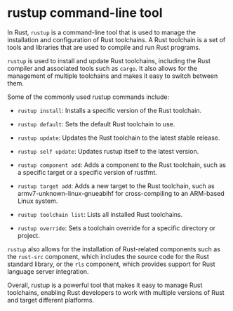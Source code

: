 # rustup command-line tool

In Rust, `rustup` is a command-line tool that is used to manage the installation and configuration of Rust toolchains. A Rust toolchain is a set of tools and libraries that are used to compile and run Rust programs.

`rustup` is used to install and update Rust toolchains, including the Rust compiler and associated tools such as `cargo`. It also allows for the management of multiple toolchains and makes it easy to switch between them.

Some of the commonly used rustup commands include:

* `rustup install`: Installs a specific version of the Rust toolchain.

* `rustup default`: Sets the default Rust toolchain to use.

* `rustup update`: Updates the Rust toolchain to the latest stable release.

* `rustup self update`: Updates rustup itself to the latest version.

* `rustup component add`: Adds a component to the Rust toolchain, such as a specific target or a specific version of rustfmt.

* `rustup target add`: Adds a new target to the Rust toolchain, such as armv7-unknown-linux-gnueabihf for cross-compiling to an ARM-based Linux system.

* `rustup toolchain list`: Lists all installed Rust toolchains.

* `rustup override`: Sets a toolchain override for a specific directory or project.

`rustup` also allows for the installation of Rust-related components such as the `rust-src` component, which includes the source code for the Rust standard library, or the `rls` component, which provides support for Rust language server integration.

Overall, rustup is a powerful tool that makes it easy to manage Rust toolchains, enabling Rust developers to work with multiple versions of Rust and target different platforms.
